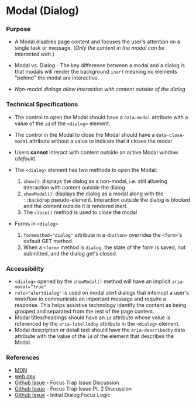 # Modal (Dialog)

### Purpose

- A Modal disables page content and focuses the user’s attention on a single task or message. (*Only the content in the modal can be interacted with.*)

- Modal vs. Dialog - The key difference between a modal and a dialog is that modals will render the background `inert` meaning no elements "behind" the modal are interactive. 

- *Non-modal dialogs allow interaction with content outside of the dialog*

### Technical Specifications

- The control to open the Modal should have a `data-modal` attribute with a value of the `id` of the `<dialog>` element.
- The control in the Modal to close the Modal should have a `data-close-modal` attribute without a value to indicate that it closes the modal

- Users **cannot** interact with content outside an active Modal window. (_default_)
- The `<dialog>` element has two methods to open the Modal:
  1. `show()`: displays the dialog as a non-modal, i.e. still allowing interaction with content outside the dialog
  2. `showModal()`: displays the dialog as a modal along with the `::backdrop` pseudo-element. Interaction outside the dialog is blocked and the content outside it is rendered inert. 
  3. The `close()` method is used to close the modal 

- Forms in `<dialog>`
  1. `formmethod="dialog"` attribute in a `<button>` overrides the `<form>`'s default GET method.
  2. When a `<form>` method is `dialog`, the state of the form is saved, not submitted, and the dialog get's closed. 

### Accessibility 

- `<dialog>` opened by the `showModal()` method will have an implicit `aria-modal="true"`
- `role="alertdialog"` is used on modal alert dialogs that interrupt a user's workflow to communicate an important message and require a response. This helps assistive technology identify the content as being grouped and separated from the rest of the page content.
- Modal titles/headings should have an `id` attribute whose value is referenced by the `aria-labelledby` attribute in the `<dialog>` element.
- Modal description or detail text should have the `aria-describedby` data attribute with the value of the `id` of the element that describes the Modal. 

### References

- [MDN](https://developer.mozilla.org/en-US/docs/Web/HTML/Element/dialog)
- [web.dev](https://web.dev/learn/html/dialog/)
- [Github Issue](https://github.com/w3c/html/issues/1514) - Focus Trap Issue Discussion
- [Github Issue](https://github.com/whatwg/html/issues/8339) - Focus Trap Issue Pt. 2 Discussion
- [Github Issue](https://github.com/whatwg/html/wiki/dialog--initial-focus,-a-proposal#initial-dialog-focus-logic) - Initial Dialog Focus Logic
